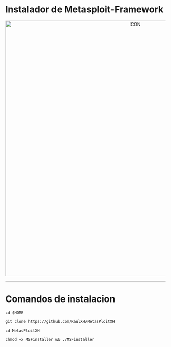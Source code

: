 # Instalador de Metasploit-Framework
<p align="center"><img src="https://www.diegomacedo.com.br/wp-content/uploads/2016/09/Metasploit-msf.png" alt="ICON" align="center" border="0" width="800" height="auto"></p>
<hr>


# Comandos de instalacion
```
cd $HOME

git clone https://github.com/RaulXH/MetasPloitXH

cd MetasPloitXH

chmod +x MSFinstaller && ./MSFinstaller

```


# 

